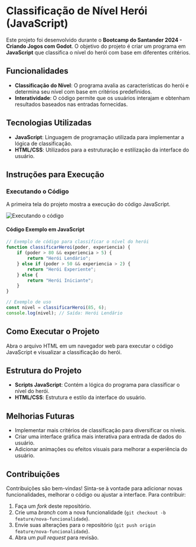 # Classificação de Nível Herói (JavaScript)

Este projeto foi desenvolvido durante o **Bootcamp do Santander 2024 - Criando Jogos com Godot**. O objetivo do projeto é criar um programa em **JavaScript** que classifica o nível do herói com base em diferentes critérios.

## Funcionalidades

- **Classificação do Nível**: O programa avalia as características do herói e determina seu nível com base em critérios predefinidos.
- **Interatividade**: O código permite que os usuários interajam e obtenham resultados baseados nas entradas fornecidas.

## Tecnologias Utilizadas

- **JavaScript**: Linguagem de programação utilizada para implementar a lógica de classificação.
- **HTML/CSS**: Utilizados para a estruturação e estilização da interface do usuário.

## Instruções para Execução

### Executando o Código

A primeira tela do projeto mostra a execução do código JavaScript.

![Executando o código](https://github.com/luanalamonica/Nivel-Heroi/blob/main/primeira%20tela.png?raw=true)

#### Código Exemplo em JavaScript

```javascript
// Exemplo de código para classificar o nível do herói
function classificarHeroi(poder, experiencia) {
    if (poder > 80 && experiencia > 5) {
        return "Herói Lendário";
    } else if (poder > 50 && experiencia > 2) {
        return "Herói Experiente";
    } else {
        return "Herói Iniciante";
    }
}

// Exemplo de uso
const nivel = classificarHeroi(85, 6);
console.log(nivel); // Saída: Herói Lendário
```
## Como Executar o Projeto

Abra o arquivo HTML em um navegador web para executar o código JavaScript e visualizar a classificação do herói.

## Estrutura do Projeto

- **Scripts JavaScript**: Contém a lógica do programa para classificar o nível do herói.
- **HTML/CSS**: Estrutura e estilo da interface do usuário.

## Melhorias Futuras

- Implementar mais critérios de classificação para diversificar os níveis.
- Criar uma interface gráfica mais interativa para entrada de dados do usuário.
- Adicionar animações ou efeitos visuais para melhorar a experiência do usuário.

## Contribuições

Contribuições são bem-vindas! Sinta-se à vontade para adicionar novas funcionalidades, melhorar o código ou ajustar a interface. Para contribuir:

1. Faça um _fork_ deste repositório.
2. Crie uma _branch_ com a nova funcionalidade (`git checkout -b feature/nova-funcionalidade`).
3. Envie suas alterações para o repositório (`git push origin feature/nova-funcionalidade`).
4. Abra um _pull request_ para revisão.
